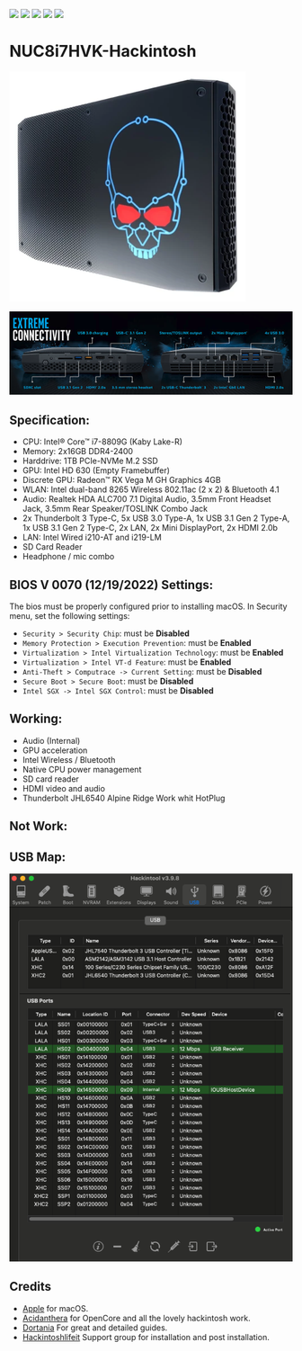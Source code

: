 [![](https://img.shields.io/badge/Gitter%20Ice%20Lake-Chat-informational?style=flat&logo=gitter&logoColor=white&color=ed1965)](https://gitter.im/ICE-LAKE-HACKINTOSH-DEVELOPMENT/community)
[![](https://img.shields.io/badge/EFI-Release-informational?style=flat&logo=apple&logoColor=white&color=9debeb)](https://github.com/Baio1977/EFI-Varie-Hackintosh)
[![](https://img.shields.io/badge/Telegram-HackintoshLifeIT-informational?style=flat&logo=telegram&logoColor=white&color=5fb659)](https://t.me/HackintoshLife_it)
[![](https://img.shields.io/badge/Facebook-HackintoshLifeIT-informational?style=flat&logo=facebook&logoColor=white&color=3a4dc9)](https://www.facebook.com/hackintoshlife/)
[![](https://img.shields.io/badge/Instagram-HackintoshLifeIT-informational?style=flat&logo=instagram&logoColor=white&color=8a178a)](https://www.instagram.com/hackintoshlife.it_official/)

# NUC8i7HVK-Hackintosh

![Lenovo](./Screenshot/1.jpg)

![Lenovo](./Screenshot/2.jpg)
 
## Specification:

- CPU: Intel® Core™ i7-8809G (Kaby Lake-R)
- Memory: 2x16GB DDR4-2400
- Harddrive: 1TB PCIe-NVMe M.2 SSD
- GPU: Intel HD 630 (Empty Framebuffer)
- Discrete GPU: Radeon™ RX Vega M GH Graphics 4GB
- WLAN: Intel dual-band 8265 Wireless 802.11ac (2 x 2) & Bluetooth 4.1
- Audio: Realtek HDA ALC700 7.1 Digital Audio, 3.5mm Front Headset Jack, 3.5mm Rear Speaker/TOSLINK Combo Jack
- 2x Thunderbolt 3 Type-C, 5x USB 3.0 Type-A, 1x USB 3.1 Gen 2 Type-A, 1x USB 3.1 Gen 2 Type-C, 2x LAN, 2x Mini DisplayPort, 2x HDMI 2.0b
- LAN: Intel Wired i210-AT and i219-LM
- SD Card Reader
- Headphone / mic combo 

## BIOS V 0070 (12/19/2022) Settings:

The bios must be properly configured prior to installing macOS.
In Security menu, set the following settings:

-  `Security > Security Chip`: must be **Disabled**
-  `Memory Protection > Execution Prevention`: must be **Enabled**
-  `Virtualization > Intel Virtualization Technology`: must be **Enabled**
-  `Virtualization > Intel VT-d Feature`: must be **Enabled**
-  `Anti-Theft > Computrace -> Current Setting`: must be **Disabled**
-  `Secure Boot > Secure Boot`: must be **Disabled**
-  `Intel SGX -> Intel SGX Control`: must be **Disabled**
    
## Working:

 - Audio (Internal)
 - GPU acceleration
 - Intel Wireless / Bluetooth
 - Native CPU power management
 - SD card reader
 - HDMI video and audio 
 - Thunderbolt JHL6540 Alpine Ridge Work whit HotPlug 
   
## Not Work:
 
## USB Map:

![Lenovo](./Screenshot/3.png)

## Credits

- [Apple](https://apple.com) for macOS.
- [Acidanthera](https://github.com/acidanthera) for OpenCore and all the lovely hackintosh work.
- [Dortania](https://dortania.github.io/OpenCore-Install-Guide/config-laptop.plist/icelake.html) For great and detailed guides.
- [Hackintoshlifeit](https://github.com/Hackintoshlifeit) Support group for installation and post installation.
